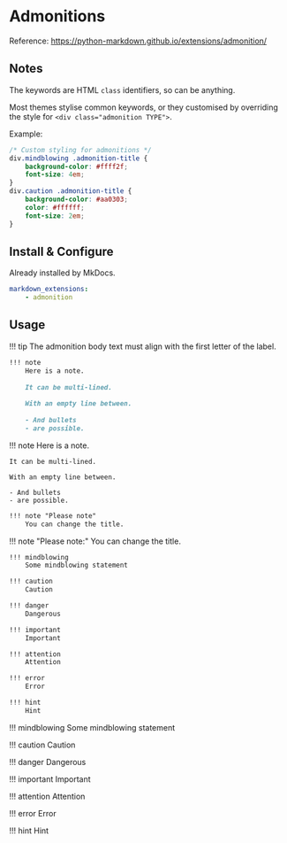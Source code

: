 # Admonitions

Reference: <https://python-markdown.github.io/extensions/admonition/>

## Notes

The keywords are HTML `class` identifiers, so can be anything.

Most themes stylise common keywords, or they customised by overriding the style for `<div class="admonition TYPE">`.

Example:

```css
/* Custom styling for admonitions */
div.mindblowing .admonition-title {
    background-color: #ffff2f;
    font-size: 4em;
}
div.caution .admonition-title {
    background-color: #aa0303;
    color: #ffffff;
    font-size: 2em;
}
```

## Install & Configure

Already installed by MkDocs.

```yaml
markdown_extensions:
    - admonition
```

## Usage

!!! tip
    The admonition body text must align with the first letter of the label.


```md
!!! note
    Here is a note.
    
    It can be multi-lined.
    
    With an empty line between.
    
    - And bullets
    - are possible.
```

!!! note
    Here is a note.
    
    It can be multi-lined.
    
    With an empty line between.
    
    - And bullets
    - are possible.

```md
!!! note "Please note"
    You can change the title.
```

!!! note "Please note:"
    You can change the title.

```md
!!! mindblowing
    Some mindblowing statement

!!! caution
    Caution

!!! danger
    Dangerous

!!! important
    Important

!!! attention
    Attention

!!! error
    Error

!!! hint
    Hint
```

!!! mindblowing
    Some mindblowing statement

!!! caution
    Caution

!!! danger
    Dangerous

!!! important
    Important

!!! attention
    Attention

!!! error
    Error

!!! hint
    Hint
